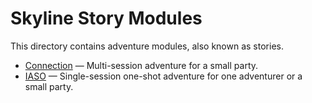 # Skyline Story Modules

This directory contains adventure modules, also known as stories.

* [Connection](connection) — Multi-session adventure for a small party.
* [IASO](iaso) — Single-session one-shot adventure for one adventurer or a small party.
